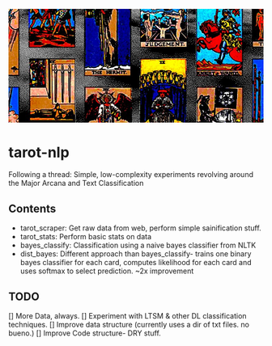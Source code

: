 ![header](tarot_header.jpg)
# tarot-nlp
Following a thread:
Simple, low-complexity experiments revolving around the Major Arcana and Text Classification

Contents
--------
* tarot_scraper: 
	Get raw data from web, perform simple sainification stuff.
* tarot_stats: 
	Perform basic stats on data
* bayes_classify:
	Classification using a naive bayes classifier from NLTK
* dist_bayes:
	Different approach than bayes_classify- trains one binary bayes classifier for each card, 
	computes likelihood for each card and uses softmax to select prediction. ~2x improvement 

TODO
----
[] More Data, always. 
[] Experiment with LTSM & other DL classification techniques. 
[] Improve data structure (currently uses a dir of txt files. no bueno.)
[] Improve Code structure- DRY stuff. 
